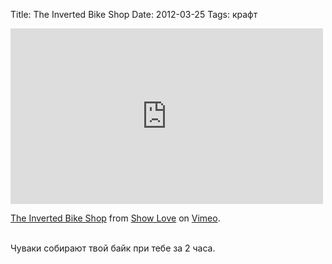 Title: The Inverted Bike Shop
Date: 2012-03-25
Tags: крафт

<div class="text"><iframe src="http://player.vimeo.com/video/36258512?portrait=0" width="500" height="281" frameborder="0" webkitallowfullscreen="webkitallowfullscreen" mozallowfullscreen="mozallowfullscreen" allowfullscreen="allowfullscreen"></iframe><p><a href="http://vimeo.com/36258512">The Inverted Bike Shop</a> from <a href="http://vimeo.com/showlove">Show Love</a> on <a href="http://vimeo.com">Vimeo</a>.</p><br />
Чуваки собирают твой байк при тебе за 2 часа.</div>